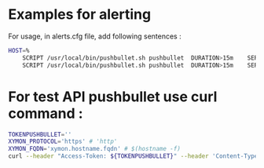 # Examples for alerting

For usage, in alerts.cfg file, add following sentences :

```bash
HOST=%
	SCRIPT /usr/local/bin/pushbullet.sh	pushbullet	DURATION>15m	SERVICE=disk	REPEAT=4h	RECOVERED	COLOR=yellow,red,purple		TIME=*:0930:2130
	SCRIPT /usr/local/bin/pushbullet.sh	pushbullet	DURATION>15m	SERVICE=procs	REPEAT=4h	RECOVERED	COLOR=yellow,red,purple		TIME=*:0930:2130
```

# For test API pushbullet use curl command :

```bash
TOKENPUSHBULLET=''
XYMON_PROTOCOL='https' # 'http'
XYMON_FQDN='xymon.hostname.fqdn' # $(hostname -f)
curl --header "Access-Token: ${TOKENPUSHBULLET}" --header 'Content-Type: application/json' --data-binary '{"body": "", "title": "['RED'] 'TEST' - 'SONDE'", "type": "link", "url": "'${XYMON_PROTOCOL}'://'${XYMON_FQDN}'/xymon-cgi/svcstatus.sh?HOST='${BBHOSTNAME}'&SERVICE='${BBSVCNAME}'"}' --request POST "https://api.pushbullet.com/v2/pushes"
```
